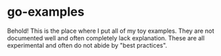 # go-examples

Behold! This is the place where I put all of my toy examples. They are not documented well and often completely lack explanation. These are all experimental and often do not abide by "best practices". 
